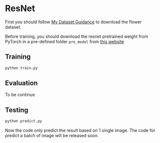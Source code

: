 # ResNet #
First you should follow [My Dataset Guidance](https://github.com/tungyen/Deep_learning_CV/tree/master/Dataset) to download the flower dataset.

Before training, you should download the resnet pretrained weight from PyTorch in a pre-defined folder `pre_model` from [this website](https://download.pytorch.org/models/resnet34-333f7ec4.pth)

## Training ##
```bash
python train.py
```

## Evaluation ##
To be continue

## Testing ##
```bash
python predict.py
```

Now the code only predict the result based on 1 single image. The code for predict a batch of image will be released soon.